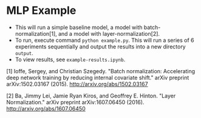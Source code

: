 # MLP Example

* This will run a simple baseline model, a model with batch-normalization[1], and a model with layer-normalization[2].
* To run, execute command `python example.py`.  This will run a series of 6 experiments sequentially and output the results into a new directory `output`.
* To view results, see `example-results.ipynb`.

[1] Ioffe, Sergey, and Christian Szegedy. "Batch normalization: Accelerating deep network training by reducing internal covariate shift." arXiv preprint arXiv:1502.03167 (2015). http://arxiv.org/abs/1502.03167

[2] Ba, Jimmy Lei, Jamie Ryan Kiros, and Geoffrey E. Hinton. "Layer Normalization." arXiv preprint arXiv:1607.06450 (2016). http://arxiv.org/abs/1607.06450
